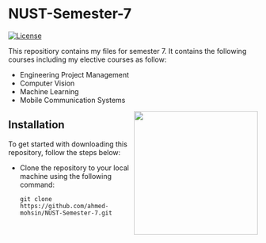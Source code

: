 # NUST-Semester-7
[![License](https://img.shields.io/badge/License-MIT-blue.svg)](https://opensource.org/licenses/MIT)

This repositiory contains my files for semester 7. It contains the following courses including my elective courses as follow:
- Engineering Project Management
- Computer Vision
- Machine Learning
- Mobile Communication Systems

[<img align="right" width="250" height="250" src="https://crystalpng.com/wp-content/uploads/2022/02/national-university.png"/>](https://nust.edu.pk/)



## Installation
To get started with downloading this repository, follow the steps below:

- Clone the repository to your local machine using the following command:

    ```fish
    git clone https://github.com/ahmed-mohsin/NUST-Semester-7.git
    ```

